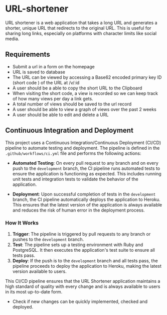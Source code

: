 # URL-shortener
URL shortener is a web application that takes a long URL and generates a shorter, unique URL that redirects to the original URL. This is useful for sharing long links, especially on platforms with character limits like social media.

## Requirements

* Submit a url in a form on the homepage
* URL is saved to database
* The URL can be viewed by accessing a Base62 encoded primary key ID (short code ) of the URL at /v/:id
* A user should be a able to copy the short URL to the Clipboard
* When visiting the short code, a view is recorded so we can keep track of how many views per day a link gets.
* A total number of views should be saved to the url record
* A user should be able to view a graph of views over the past 2 weeks
* A user should be able to edit and delete a URL

## Continuous Integration and Deployment

This project uses a Continuous Integration/Continuous Deployment (CI/CD) pipeline to automate testing and deployment. The pipeline is defined in the `.github/workflows/ci.yml` file and performs the following actions:

- **Automated Testing**: On every pull request to any branch and on every push to the `development` branch, the CI pipeline runs automated tests to ensure the application is functioning as expected. This includes running unit tests and integration tests to validate the behavior of the application.

- **Deployment**: Upon successful completion of tests in the `development` branch, the CI pipeline automatically deploys the application to Heroku. This ensures that the latest version of the application is always available and reduces the risk of human error in the deployment process.

### How It Works

1. **Trigger**: The pipeline is triggered by pull requests to any branch or pushes to the `development` branch.
2. **Test**: The pipeline sets up a testing environment with Ruby and PostgreSQL. It then executes the application's test suite to ensure all tests pass.
3. **Deploy**: If the push is to the `development` branch and all tests pass, the pipeline proceeds to deploy the application to Heroku, making the latest version available to users.

This CI/CD pipeline ensures that the URL Shortener application maintains a high standard of quality with every change and is always available to users in its most up-to-date form.

- Check if new changes can be quickly implemented, checked and deployed.
